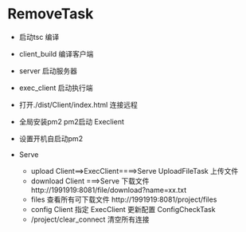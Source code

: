 # RemoveTask


* 启动tsc 编译
* client_build 编译客户端
* server 启动服务器
* exec_client 启动执行端
* 打开./dist/Client/index.html 连接远程

* 全局安装pm2  pm2启动 Execlient
* 设置开机自启动pm2

* Serve

  * upload   Client==>ExecClient====>Serve  UploadFileTask 上传文件
  * download  Client ===>Serve 下载文件  http://1991919:8081/file/download?name=xx.txt
  * files 查看所有可下载文件 http://1991919:8081/project/files
  * config  Client 指定 ExecClient 更新配置  ConfigCheckTask
  * /project/clear_connect  清空所有连接

